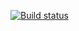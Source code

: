 [![Build status](https://ci.appveyor.com/api/projects/status/dpweypvh2ce911op?svg=true)](https://ci.appveyor.com/project/balrom1981/rest)